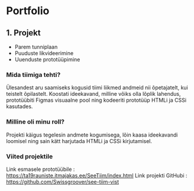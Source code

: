 # Portfolio
## 1. Projekt
* Parem tunniplaan
* Puuduste likvideerimine
* Uuenduste prototüüpimine

### Mida tiimiga tehti?
Ülesandest aru saamiseks kogusid tiimi liikmed andmeid nii õpetajatelt, kui teistelt õpilastelt. Koostati ideekavand, milline võiks olla lõplik lahendus, prototüübiti Figmas visuaalne pool ning kodeeriti prototüüp HTMLi ja CSSi kasutades. 


### Milline oli minu roll?
Projekti käigus tegelesin andmete kogumisega, lõin kaasa ideekavandi loomisel ning sain kätt harjutada HTMLi ja CSSi kirjutamisel.

### Viited projektile

Link esmasele prototüübile : https://ta19rauniste.itmajakas.ee/SeeTiim/index.html
Link projekti GitHubi : https://github.com/Swissgroover/see-tiim-vist
